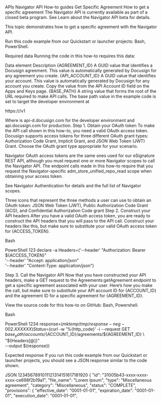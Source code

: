 APIs
Navigator API
How-to guides
Get Specific Agreement
How to get a specific agreement
The Navigator API is currently available as part of a closed beta program. See Learn about the Navigator API beta for details.


This topic demonstrates how to get a specific agreement with the Navigator API.

Run this code example from our Quickstart or launcher projects: Bash, PowerShell.

Required data
Running the code in this how-to requires this data:

Data element	Description
{AGREEMENT_ID}	A GUID value that identifies a Docusign agreement. This value is automatically generated by Docusign for any agreement you create.
{API_ACCOUNT_ID}	A GUID value that identifies your account. This value is automatically generated by Docusign for any account you create. Copy the value from the API Account ID field on the Apps and Keys page.
{BASE_PATH}	A string value that forms the root of the URL required to make API calls. The base path value in the example code is set to target the developer environment at

https://<domain>/v1

Where <domain> is api-d.docusign.com for the developer environment and api.docusign.com for production.
Step 1. Obtain your OAuth token
To make the API call shown in this how-to, you need a valid OAuth access token. Docusign supports access tokens for three different OAuth grant types: Authorization Code Grant, Implicit Grant, and JSON Web Token (JWT) Grant. Choose the OAuth grant type appropriate for your scenario.

Navigator OAuth access tokens are the same ones used for our eSignature REST API, although you must request one or more Navigator scopes to call the Navigator API. The endpoint calls made in this how-to require that you request the Navigator-specific adm_store_unified_repo_read scope when obtaining your access token.

See Navigator Authentication for details and the full list of Navigator scopes.

Three icons that represent the three methods a user can use to obtain an OAuth token: JSON Web Token (JWT), Public Authorization Code Grant (ACG), and Confidential Authorization Code grant
Step 2. Construct your API headers
After you have a valid OAuth access token, you are ready to construct the API headers that you will pass to the API call. Construct your headers like this, but make sure to substitute your valid OAuth access token for {ACCESS_TOKEN}.

Bash

PowerShell
123
declare -a Headers=('--header' "Authorization: Bearer ${ACCESS_TOKEN}" \
            '--header' "Accept: application/json" \
			'--header' "Content-Type: application/json")


Step 3. Call the Navigator API
Now that you have constructed your API headers, make a GET request to the Agreements:getAgreement endpoint to get a specific agreement associated with your user. Here’s how you make the call, but make sure to substitute your API account ID for {ACCOUNT_ID} and the agreement ID for a specific agreement for {AGREEMENT_ID}.

View the source code for this how-to on GitHub: Bash, Powershell.

Bash

PowerShell
1234
response=$(mktemp /tmp/response-neg-002.XXXXXX)
Status=$(curl -w '%{http_code}' -i --request GET ${base_path}/accounts/${ACCOUNT_ID}/agreements/${AGREEMENT_ID} \
    "${Headers[@]}" \
    --output ${response})


Expected response
If you run this code example from our Quickstart or launcher projects, you should see a JSON response similar to the code shown.

JSON
1234567891011121314151617181920
{
  "id": "31005b43-xxxx-xxxx-xxxx-ce698f2b19a1",
  "file_name": "Lorem Ipsum",
  "type": "Miscellaneous agreement",
  "category": "Miscellaneous",
  "status": "COMPLETE",
  "provisions": {
    "effective_date": "0001-01-01",
    "expiration_date": "0001-01-01",
    "execution_date": "0001-01-01",




